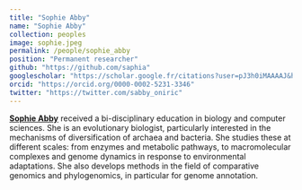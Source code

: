 ```yaml
---
title: "Sophie Abby"
name: "Sophie Abby"
collection: peoples
image: sophie.jpeg
permalink: /people/sophie_abby
position: "Permanent researcher"
github: "https://github.com/saphia"
googlescholar: "https://scholar.google.fr/citations?user=pJ3h0iMAAAAJ&hl=en"
orcid: "https://orcid.org/0000-0002-5231-3346"
twitter: "https://twitter.com/sabby_oniric"
---
```


**[Sophie Abby](https://www.timc.fr/en/sophie-abby)** received a bi-disciplinary education in biology and
computer sciences. She is an evolutionary biologist, particularly
interested in the mechanisms of diversification of archaea and
bacteria. She studies these at different scales: from enzymes and metabolic pathways, to macromolecular
complexes and genome dynamics in response to environmental adaptations. She also develops
methods in the field of comparative genomics and phylogenomics, in particular for genome annotation.  
